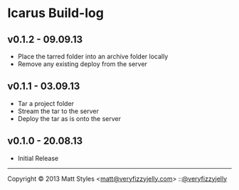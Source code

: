 # Icarus Build-log

## v0.1.2 - 09.09.13

* Place the tarred folder into an archive folder locally
* Remove any existing deploy from the server

## v0.1.1 - 03.09.13

* Tar a project folder
* Stream the tar to the server
* Deploy the tar as is onto the server

## v0.1.0 - 20.08.13

* Initial Release

---
Copyright © 2013 Matt Styles &lt;matt@veryfizzyjelly.com&gt; ::[@veryfizzyjelly](https://twitter.com/veryfizzyjelly)